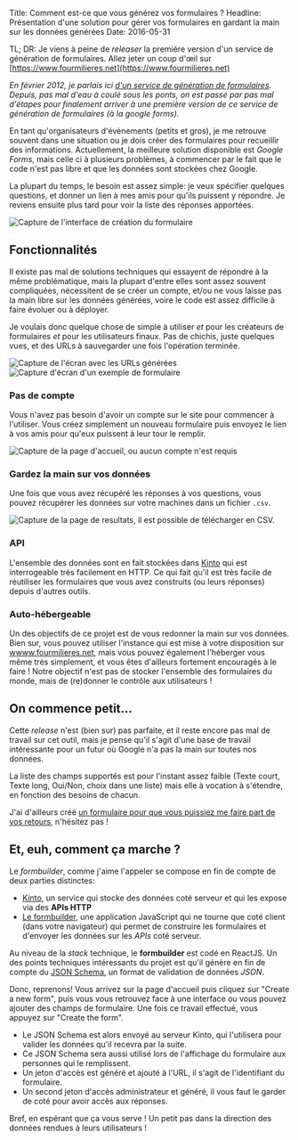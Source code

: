 Title: Comment est-ce que vous générez vos formulaires ?
Headline: Présentation d'une solution pour gérer vos formulaires en gardant la main sur les données générées
Date: 2016-05-31

TL; DR: Je viens à peine de *releaser* la première version d'un service de génération de formulaires.
Allez jeter un coup d'œil sur [https://www.fourmilieres.net](https://www.fourmilieres.net)

*En février 2012, je parlais ici [d'un service de génération de formulaires](https://blog.notmyidea.org/carto-forms.html).
Depuis, pas mal d'eau à coulé sous les ponts, on est passé par pas mal d'étapes pour
finalement arriver à une première version de ce service de génération de
formulaires (à la *google forms*).*

En tant qu'organisateurs d'évènements (petits et gros), je me retrouve souvent
dans une situation ou je dois créer des formulaires pour recueillir des
informations. Actuellement, la meilleure solution disponible est *Google Forms*,
mais celle ci à plusieurs problèmes, à commencer par le fait que le code n'est
pas libre et que les données sont stockées chez Google.

La plupart du temps, le besoin est assez simple: je veux spécifier quelques
questions, et donner un lien à mes amis pour qu'ils puissent y répondre.
Je reviens ensuite plus tard pour voir la liste des réponses apportées.

![Capture de l'interface de création du formulaire]({filename}/static/formbuilder-build.png)

## Fonctionnalités

Il existe pas mal de solutions techniques qui essayent de répondre à la même
problématique, mais la plupart d'entre elles sont assez souvent compliquées,
nécessitent de se créer un compte, et/ou ne vous laisse pas la main libre sur
les données générées, voire le code est assez difficile à faire évoluer ou à
déployer.

Je voulais donc quelque chose de simple à utiliser *et* pour les créateurs de
formulaires *et* pour les utilisateurs finaux. Pas de chichis, juste quelques
vues, et des URLs à sauvegarder une fois l'opération terminée.

![Capture de l'écran avec les URLs générées]({filename}/static/formbuilder-created.png)
![Capture d'écran d'un exemple de formulaire]({filename}/static/formbuilder-form.png)

### Pas de compte

Vous n'avez pas besoin d'avoir un compte sur le site pour commencer à l'utiliser.
Vous créez simplement un nouveau formulaire puis envoyez le lien à vos amis pour
qu'eux puissent à leur tour le remplir.

![Capture de la page d'accueil, ou aucun compte n'est requis]({filename}/static/formbuilder-welcome.png)

### Gardez la main sur vos données

Une fois que vous avez récupéré les réponses à vos questions, vous pouvez
récupérer les données sur votre machines dans un fichier `.csv`.

![Capture de la page de resultats, il est possible de télécharger en CSV.]({filename}/static/formbuilder-results.png)

### API

L'ensemble des données sont en fait stockées dans [Kinto](https://kinto.readthedocs.org)
qui est interrogeable très facilement en HTTP. Ce qui fait qu'il est très facile de
réutiliser les formulaires que vous avez construits (ou leurs réponses) depuis
d'autres outils.

### Auto-hébergeable

Un des objectifs de ce projet est de vous redonner la main sur vos données.
Bien sur, vous pouvez utiliser l'instance qui est mise à votre disposition sur
[wwww.fourmilieres.net](https://www.fourmilieres.net), mais vous pouvez
également l'héberger vous même très
simplement, et vous êtes d'ailleurs fortement encouragés à le faire ! Notre
objectif n'est pas de stocker l'ensemble des formulaires du monde, mais de
(re)donner le contrôle aux utilisateurs !

## On commence petit…

Cette *release* n'est (bien sur) pas parfaite, et il reste encore pas mal de
travail sur cet outil, mais je pense qu'il s'agit d'une base de travail
intéressante pour un futur où Google n'a pas la main sur toutes nos données.

La liste des champs supportés est pour l'instant assez faible (Texte court,
Texte long, Oui/Non, choix dans une liste) mais elle à vocation à s'étendre, en
fonction des besoins de chacun.

J'ai d'ailleurs créé [un formulaire pour que vous puissiez me faire part de vos
retours](https://www.fourmilieres.net/#/form/cfd878264cec4ed2), n'hésitez pas !

## Et, euh, comment ça marche ?

Le *formbuilder*, comme j'aime l'appeler se compose en fin de compte de deux
parties distinctes:

- [Kinto](https://kinto.readthedocs.org), un service qui stocke
  des données coté serveur et qui les expose via des **APIs HTTP**
- [Le formbuilder](https://github.com/kinto/formbuilder), une application
  JavaScript qui ne tourne que coté client (dans votre navigateur) qui permet
  de construire les formulaires et d'envoyer les données sur les *APIs* coté
  serveur.

Au niveau de la *stack* technique, le **formbuilder** est codé en ReactJS. Un
des points techniques intéressants du projet est qu'il génère en fin de compte du
[JSON Schema](https://github.com/spiral-project/formbuilder), un format de
validation de données *JSON*.

Donc, reprenons! Vous arrivez sur la page d'accueil puis cliquez sur
"Create a new form", puis vous vous retrouvez face à une interface ou vous pouvez
ajouter des champs de formulaire. Une fois ce travail effectué, vous appuyez sur
"Create the form".

- Le JSON Schema est alors envoyé au serveur Kinto, qui l'utilisera pour valider
  les données qu'il recevra par la suite.
- Ce JSON Schema sera aussi utilisé lors de l'affichage du formulaire aux
  personnes qui le remplissent.
- Un jeton d'accès est généré et ajouté à l'URL, il s'agit de l'identifiant du
  formulaire.
- Un second jeton d'accès administrateur et généré, il vous faut le garder de
  coté pour avoir accès aux réponses.

Bref, en espérant que ça vous serve ! Un petit pas dans la direction des données
rendues à leurs utilisateurs !
